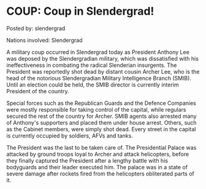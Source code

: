 # COUP: Coup in Slendergrad!

Posted by: slendergrad

Nations involved: Slendergrad

A military coup occurred in Slendergrad today as President Anthony Lee was deposed by the Slendergradian military, which was dissatisfied with his ineffectiveness in combating the radical Slenderian insurgents. The President was reportedly shot dead by distant cousin Archer Lee, who is the head of the notorious Slendergradian Military Intelligence Branch (SMIB). Until an election could be held, the SMIB director is currently interim President of the country.

Special forces such as the Republican Guards and the Defence Companies were mostly responsible for taking control of the capital, while regulars secured the rest of the country for Archer. SMIB agents also arrested many of Anthony's supporters and placed them under house arrest. Others, such as the Cabinet members, were simply shot dead. Every street in the capital is currently occupied by soldiers, AFVs and tanks.

The President was the last to be taken care of. The Presidential Palace was attacked by ground troops loyal to Archer and attack helicopters, before they finally captured the President after a lengthy battle with his bodyguards and their leader executed him. The palace was in a state of severe damage after rockets fired from the helicopters obliterated parts of it.